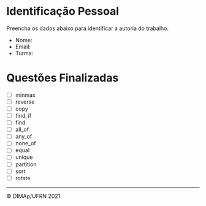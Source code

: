﻿# Identificação Pessoal

Preencha os dados abaixo para identificar a autoria do trabalho.

- Nome: *<insira seu nome aqui>*
- Email: *<insira seu email aqui>*
- Turma: *<insira sua turma aqui>*

# Questões Finalizadas

- [ ] minmax
- [ ] reverse
- [ ] copy
- [ ] find_if
- [ ] find
- [ ] all_of
- [ ] any_of
- [ ] none_of
- [ ] equal
- [ ] unique
- [ ] partition
- [ ] sort
- [ ] rotate

--------
&copy; DIMAp/UFRN 2021.
